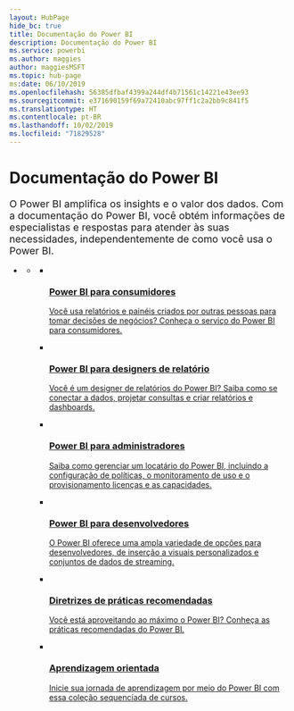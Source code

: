 ```yaml
---
layout: HubPage
hide_bc: true
title: Documentação do Power BI
description: Documentação do Power BI
ms.service: powerbi
ms.author: maggies
author: maggiesMSFT
ms.topic: hub-page
ms:date: 06/10/2019
ms.openlocfilehash: 56385dfbaf4399a244df4b71561c14221e43ee93
ms.sourcegitcommit: e371690159f69a72410abc97ff1c2a2bb9c841f5
ms.translationtype: HT
ms.contentlocale: pt-BR
ms.lasthandoff: 10/02/2019
ms.locfileid: "71829528"
---
```

<div id="main" class="v2">
    <div class="container">
        <h1>Documentação do Power BI</h1>
        <p style="font-size: 1.12rem;margin-bottom: 1rem;">O Power BI amplifica os insights e o valor dos dados. Com a documentação do Power BI, você obtém informações de especialistas e respostas para atender às suas necessidades, independentemente de como você usa o Power BI.</p>
        <ul class="pivots">
            <li>
                <a href="#home"></a>
                <ul id="home">
                    <li>
                        <a href="#home-all"></a>
                        <ul id="home-all" class="cardsC">
                            <li>
                                <a href="consumer/power-bi-consumer-landing.md">
                                    <div class="cardSize">
                                        <div class="cardPadding">
                                            <div class="card">
                                                <div class="cardImageOuter">
                                                    <div class="cardImage">
                                                        <img src="./media/index/power-bi-report-consumers.svg" alt="" />
                                                    </div>
                                                </div>
                                                <div class="cardText">
                                                    <h3>Power BI para consumidores</h3>
                                                    <p>Você usa relatórios e painéis criados por outras pessoas para tomar decisões de negócios? Conheça o serviço do Power BI para consumidores.</p>
                                                </div>
                                            </div>
                                        </div>
                                    </div>
                                </a>
                            </li>
                            <li>
                                <a href="power-bi-creator-landing.md">
                                    <div class="cardSize">
                                        <div class="cardPadding">
                                            <div class="card">
                                                <div class="cardImageOuter">
                                                    <div class="cardImage">
                                                        <img src="./media/index/power-bi-report-designers.svg" alt="" />
                                                    </div>
                                                </div>
                                                <div class="cardText">
                                                    <h3>Power BI para designers de relatório</h3>
                                                    <p>Você é um designer de relatórios do Power BI? Saiba como se conectar a dados, projetar consultas e criar relatórios e dashboards.</p>
                                                </div>
                                            </div>
                                        </div>
                                    </div>
                                </a>
                            </li>
                            <li>
                                <a href="service-admin-administering-power-bi-in-your-organization.md">
                                    <div class="cardSize">
                                        <div class="cardPadding">
                                            <div class="card">
                                                <div class="cardImageOuter">
                                                    <div class="cardImage">
                                                        <img src="./media/index/power-bi-admins.svg" alt="" />
                                                    </div>
                                                </div>
                                                <div class="cardText">
                                                    <h3>Power BI para administradores</h3>
                                                    <p>Saiba como gerenciar um locatário do Power BI, incluindo a configuração de políticas, o monitoramento de uso e o provisionamento licenças e as capacidades.</p>
                                                </div>
                                            </div>
                                        </div>
                                    </div>
                                </a>
                            </li>
                            <li>
                                <a href="developer/what-can-you-do.md">
                                    <div class="cardSize">
                                        <div class="cardPadding">
                                            <div class="card">
                                                <div class="cardImageOuter">
                                                    <div class="cardImage">
                                                        <img src="./media/index/power-bi-developers.svg" alt="" />
                                                    </div>
                                                </div>
                                                <div class="cardText">
                                                    <h3>Power BI para desenvolvedores</h3>
                                                    <p>O Power BI oferece uma ampla variedade de opções para desenvolvedores, de inserção a visuais personalizados e conjuntos de dados de streaming.</p>
                                                </div>
                                            </div>
                                        </div>
                                    </div>
                                </a>
                            </li>
                            <li>
                                <a href="guidance/overview.md">
                                    <div class="cardSize">
                                        <div class="cardPadding">
                                            <div class="card">
                                                <div class="cardImageOuter">
                                                    <div class="cardImage">
                                                        <img src="./media/index/power-bi-blog.svg" alt="" />
                                                    </div>
                                                </div>
                                                <div class="cardText">
                                                    <h3>Diretrizes de práticas recomendadas</h3>
                                                    <p>Você está aproveitando ao máximo o Power BI? Conheça as práticas recomendadas do Power BI.</p>
                                                </div>
                                            </div>
                                        </div>
                                    </div>
                                </a>
                            </li>
                            <li>
                                <a href="guided-learning/index.md">
                                    <div class="cardSize">
                                        <div class="cardPadding">
                                            <div class="card">
                                                <div class="cardImageOuter">
                                                    <div class="cardImage">
                                                        <img src="./media/index/power-bi-guided-learning.svg" alt="" />
                                                    </div>
                                                </div>
                                                <div class="cardText">
                                                    <h3>Aprendizagem orientada</h3>
                                                    <p>Inicie sua jornada de aprendizagem por meio do Power BI com essa coleção sequenciada de cursos.</p>
                                                </div>
                                            </div>
                                        </div>
                                    </div>
                                </a>
                            </li>
                        </ul>
                    </li>
                </ul>
            </li>
        </ul>
    </div>
</div>